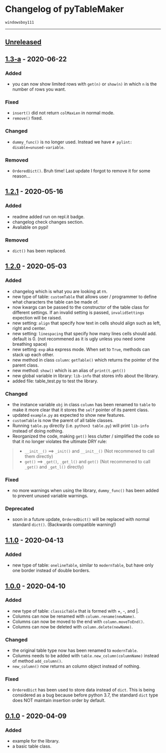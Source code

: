 # Changelog of pyTableMaker
    windowsboy111

---

## [Unreleased]

## [1.3-a] - 2020-06-22
### Added
- you can now show limited rows with `get(n)` or `show(n)` in which `n` is the number of rows you want.
### Fixed
- `insert()` did not return `colMaxLen` in normal mode.
- `remove()` fixed.
### Changed
- `dummy_func()` is no longer used. Instead we have `# pylint: disable=unused-variable`.
### Removed
- `OrderedDict()`. Bruh time! Last update I forgot to remove it for some reason...

## [1.2.1] - 2020-05-16
### Added
- readme added run on repl.it badge.
- changelog check changes section.
- Avaliable on pypi!
### Removed
- `dict()` has been replaced.

## [1.2.0] - 2020-05-03
### Added
- changelog which is what you are looking at rn.
- new type of table: `customTable` that allows user / programmer to define what characters the table can be made of.
- now kwargs can be passed to the constructor of the table class for different settings. If an invalid setting is passed, `invalidSettings` expection will be raised.
- new setting: `align` that specify how text in cells should align such as left, right and center.
- new setting: `linespacing` that specify how many lines cells should add. default is 0. (not recommened as it is ugly unless you need some breathing space)
- new setting: `exp` aka express mode. When set to `True`, methods can stack up each other.
- new method in class `column`: `getTable()` which returns the pointer of the parent class.
- new method: `show()` which is an alias of `print(t.get())`
- new global variable in library: `lib-info` that stores info about the library.
- added file: table_test.py to test the library.
### Changed
- the instance variable `obj` in class `column` has been renamed to `table` to make it more clear that it stores the `self` pointer of its parent class.
- updated `example.py` as expected to show new features.
- `customTable` is now the parent of all table classes.
- Running `table.py` directly (i.e. `python3 table.py`) will print `lib-info` instead of doing nothing.
- Reorganized the code, making `get()` less clutter / simplified the code so that it no longer violates the ultimate DRY rule:
> - `__init__()` ==> `_init()` and `__init__()`              (Not recommened to call them directly)
> - `get()`      ==> `_get()`, `_get_l()` and `get()`        (Not recommened to call `_get()` and `_get_l()` directly)
### Fixed
- no more warnings when using the library, `dummy_func()` has been added to prevent unused variable warnings.
### Deprecated
- soon in a future update, `OrderedDict()` will be replaced with normal standard `dict()`. (Backwards compatible warning!)


## [1.1.0] - 2020-04-13
### Added
- new type of table: `onelineTable`, similar to `modernTable`, but have only one border instead of double borders.

## [1.0.0] - 2020-04-10
### Added
- new type of table: `classicTable` that is formed with +, -, and |.
- Columns can now be renamed with `column.rename(newName)`.
- Columns can now be moved to the end with `column.moveToEnd()`.
- Columns can now be deleted with `column.delete(newName)`.
### Changed
- the original table type now has been renamed to `modernTable`.
- Columns needs to be added with `table.new_column(columnName)` instead of method `add_column()`.
- `new_column()` now returns an column object instead of nothing.
### Fixed
- `OrderedDict` has been used to store data instead of `dict`. This is being considered as a bug because before python 3.7, the standard `dict` type does NOT maintain insertion order by default.

## [0.1.0] - 2020-04-09
### Added
- example for the library.
- a basic table class.

[Unreleased]: https://github.com/windowsboy111/pyTableMaker/compare/v1.3-a...HEAD
[1.3-a]: https://github.com/windowsboy111/pyTableMaker/compare/v1.2.1...v1.3-a
[1.2.1]: https://github.com/windowsboy111/pyTableMaker/compare/v1.2.0...v1.2.1
[1.2.0]: https://github.com/windowsboy111/pyTableMaker/compare/v1.1.0...v1.2.0
[1.1.0]: https://github.com/windowsboy111/pyTableMaker/compare/v1.0.0...v1.1.0
[1.0.0]: https://github.com/windowsboy111/pyTableMaker/compare/v0.1.0...v1.0.0
[0.1.0]: https://github.com/windowsboy111/pyTableMaker/releases/tag/v0.1.0
